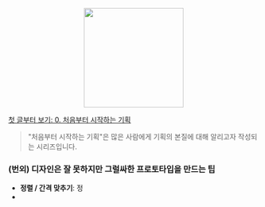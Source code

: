 <p align="center"><img src="https://i.imgur.com/wUFdbUb.png" width="200px"></p>

[첫 글부터 보기: 0. 처음부터 시작하는 기획](./)
> "처음부터 시작하는 기획"은  많은 사람에게 기획의 본질에 대해 알리고자 작성되는 시리즈입니다.

### (번외) 디자인은 잘 못하지만 그럴싸한 프로토타입을 만드는 팁
- **정렬 / 간격 맞추기**: 정
- 
<!--stackedit_data:
eyJoaXN0b3J5IjpbLTEwNDI0NjA2NTcsNjA5MTgxNzM5LDQwND
kzNzg0NF19
-->